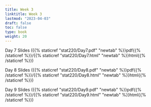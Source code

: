 ```yaml
---
title: Week 3 
linktitle: Week 3
lastmod: "2023-04-03"
draft: false  
toc: false  
type: book  
weight: 20
---
```



Day 7 Slides ({{% staticref "stat220/Day7.pdf" "newtab" %}}pdf{{% /staticref %}}/{{% staticref "stat220/Day7.html" "newtab" %}}html{{% /staticref %}})

Day 8 Slides ({{% staticref "stat220/Day8.pdf" "newtab" %}}pdf{{% /staticref %}}/{{% staticref "stat220/Day8.html" "newtab" %}}html{{% /staticref %}})

Day 9 Slides ({{% staticref "stat220/Day9.pdf" "newtab" %}}pdf{{% /staticref %}}/{{% staticref "stat220/Day9.html" "newtab" %}}html{{% /staticref %}})